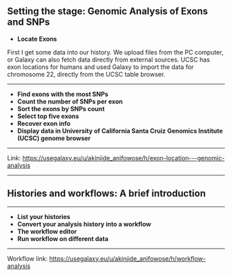 **Setting the stage: Genomic Analysis of Exons and SNPs**
---
- **Locate Exons**

First I get some data into our history. We upload files from the PC computer, or Galaxy can also fetch data directly from external sources. UCSC has exon locations for humans and used Galaxy to import the data for chromosome 22, directly from the UCSC table browser.

---

- **Find exons with the most SNPs**
- **Count the number of SNPs per exon**
- **Sort the exons by SNPs count**
- **Select top five exons**
- **Recover exon info**
- **Display data in University of California Santa Cruiz Genomics Institute (UCSC) genome browser**
---
Link: https://usegalaxy.eu/u/akinjide_anifowose/h/exon-location---genomic-analysis

---

## **Histories and workflows: A brief introduction**
---
- **List your histories**
- **Convert your analysis history into a workflow**
- **The workflow editor**
- **Run workflow on different data**
---
Workflow link: https://usegalaxy.eu/u/akinjide_anifowose/h/workflow-analysis
